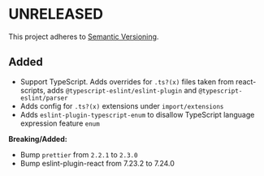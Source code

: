 # UNRELEASED

This project adheres to [Semantic Versioning](http://semver.org/).

## Added
- Support TypeScript. Adds overrides for `.ts?(x)` files taken from react-scripts, adds `@typescript-eslint/eslint-plugin` and `@typescript-eslint/parser`
- Adds config for `.ts?(x)` extensions under `import/extensions`
- Adds `eslint-plugin-typescript-enum` to disallow TypeScript language expression feature `enum`


**Breaking/Added:**
-  Bump `prettier` from `2.2.1` to `2.3.0`
-  Bump eslint-plugin-react from 7.23.2 to 7.24.0 
